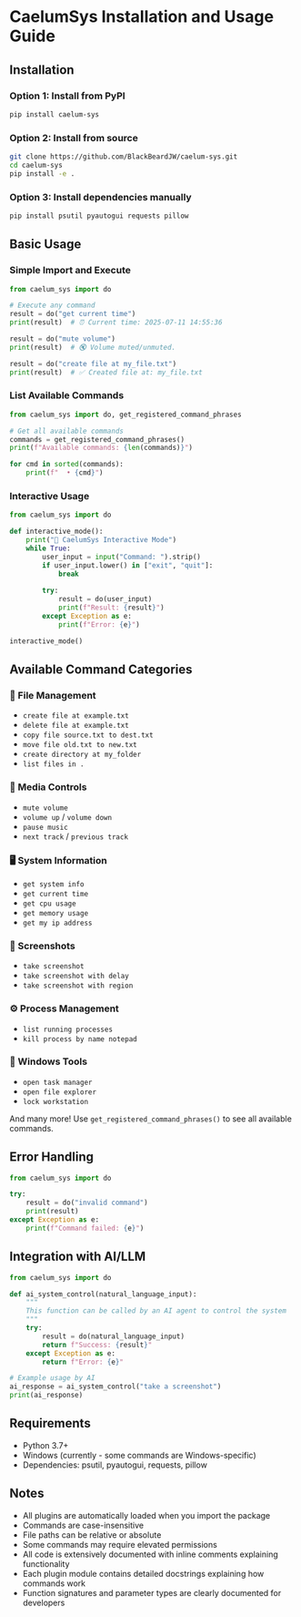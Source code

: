 # CaelumSys Installation and Usage Guide

## Installation

### Option 1: Install from PyPI
```bash
pip install caelum-sys
```

### Option 2: Install from source 
```bash
git clone https://github.com/BlackBeardJW/caelum-sys.git
cd caelum-sys
pip install -e .
```

### Option 3: Install dependencies manually
```bash
pip install psutil pyautogui requests pillow
```

## Basic Usage

### Simple Import and Execute
```python
from caelum_sys import do

# Execute any command
result = do("get current time")
print(result)  # ⏰ Current time: 2025-07-11 14:55:36

result = do("mute volume")
print(result)  # 🔇 Volume muted/unmuted.

result = do("create file at my_file.txt")
print(result)  # ✅ Created file at: my_file.txt
```

### List Available Commands
```python
from caelum_sys import do, get_registered_command_phrases

# Get all available commands
commands = get_registered_command_phrases()
print(f"Available commands: {len(commands)}")

for cmd in sorted(commands):
    print(f"  • {cmd}")
```

### Interactive Usage
```python
from caelum_sys import do

def interactive_mode():
    print("🤖 CaelumSys Interactive Mode")
    while True:
        user_input = input("Command: ").strip()
        if user_input.lower() in ["exit", "quit"]:
            break
        
        try:
            result = do(user_input)
            print(f"Result: {result}")
        except Exception as e:
            print(f"Error: {e}")

interactive_mode()
```

## Available Command Categories

### 📁 File Management
- `create file at example.txt`
- `delete file at example.txt`
- `copy file source.txt to dest.txt`
- `move file old.txt to new.txt`
- `create directory at my_folder`
- `list files in .`

### 🎵 Media Controls
- `mute volume`
- `volume up` / `volume down`
- `pause music`
- `next track` / `previous track`

### 🖥️ System Information
- `get system info`
- `get current time`
- `get cpu usage`
- `get memory usage`
- `get my ip address`

### 📸 Screenshots
- `take screenshot`
- `take screenshot with delay`
- `take screenshot with region`

### ⚙️ Process Management
- `list running processes`
- `kill process by name notepad`

### 🔧 Windows Tools
- `open task manager`
- `open file explorer`
- `lock workstation`

And many more! Use `get_registered_command_phrases()` to see all available commands.

## Error Handling

```python
from caelum_sys import do

try:
    result = do("invalid command")
    print(result)
except Exception as e:
    print(f"Command failed: {e}")
```

## Integration with AI/LLM

```python
from caelum_sys import do

def ai_system_control(natural_language_input):
    """
    This function can be called by an AI agent to control the system
    """
    try:
        result = do(natural_language_input)
        return f"Success: {result}"
    except Exception as e:
        return f"Error: {e}"

# Example usage by AI
ai_response = ai_system_control("take a screenshot")
print(ai_response)
```

## Requirements

- Python 3.7+
- Windows (currently - some commands are Windows-specific)
- Dependencies: psutil, pyautogui, requests, pillow

## Notes

- All plugins are automatically loaded when you import the package
- Commands are case-insensitive
- File paths can be relative or absolute
- Some commands may require elevated permissions
- All code is extensively documented with inline comments explaining functionality
- Each plugin module contains detailed docstrings explaining how commands work
- Function signatures and parameter types are clearly documented for developers

